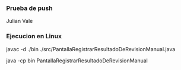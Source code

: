 ### Prueba de push

Julian
Vale

### Ejecucion en Linux

javac -d ./bin ./src/PantallaRegistrarResultadoDeRevisionManual.java

java -cp bin PantallaRegistrarResultadoDeRevisionManual
